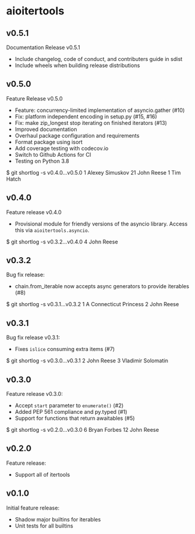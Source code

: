 aioitertools
============

v0.5.1
------

Documentation Release v0.5.1

- Include changelog, code of conduct, and contributers guide in sdist
- Include wheels when building release distributions


v0.5.0
------

Feature Release v0.5.0

- Feature: concurrency-limited implementation of asyncio.gather (#10)
- Fix: platform independent encoding in setup.py (#15, #16)
- Fix: make zip_longest stop iterating on finished iterators (#13)
- Improved documentation
- Overhaul package configuration and requirements
- Format package using isort
- Add coverage testing with codecov.io
- Switch to Github Actions for CI
- Testing on Python 3.8

$ git shortlog -s v0.4.0...v0.5.0
     1  Alexey Simuskov
    21  John Reese
     1  Tim Hatch


v0.4.0
------

Feature release v0.4.0

- Provisional module for friendly versions of the asyncio library.
  Access this via `aioitertools.asyncio`.

$ git shortlog -s v0.3.2...v0.4.0
     4  John Reese


v0.3.2
------

Bug fix release:

- chain.from_iterable now accepts async generators to provide iterables (#8)

$ git shortlog -s v0.3.1...v0.3.2
     1  A Connecticut Princess
     2  John Reese


v0.3.1
------

Bug fix release v0.3.1:

- Fixes `islice` consuming extra items (#7)

$ git shortlog -s v0.3.0...v0.3.1
     2  John Reese
     3  Vladimir Solomatin


v0.3.0
------

Feature release v0.3.0:

- Accept `start` parameter to `enumerate()` (#2)
- Added PEP 561 compliance and py.typed (#1)
- Support for functions that return awaitables (#5)

$ git shortlog -s v0.2.0...v0.3.0
     6  Bryan Forbes
    12  John Reese


v0.2.0
------

Feature release:

- Support all of itertools


v0.1.0
------

Initial feature release:

- Shadow major builtins for iterables
- Unit tests for all builtins